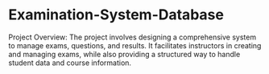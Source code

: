 # Examination-System-Database
Project Overview: The project involves designing a comprehensive system to manage exams, questions, and results. It facilitates instructors in creating and managing exams, while also providing a structured way to handle student data and course information.
